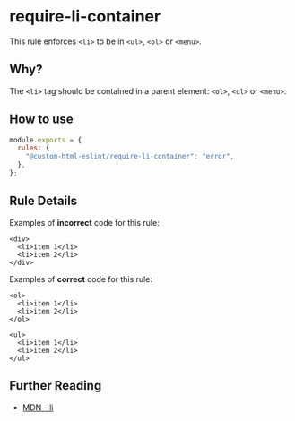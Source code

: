 # require-li-container

This rule enforces `<li>` to be in `<ul>`, `<ol>` or `<menu>`.

## Why?

The `<li>` tag should be contained in a parent element: `<ol>`, `<ul>` or `<menu>`.

## How to use

```js,.eslintrc.js
module.exports = {
  rules: {
    "@custom-html-eslint/require-li-container": "error",
  },
};
```

## Rule Details

Examples of **incorrect** code for this rule:

```html,incorrect
<div>
  <li>item 1</li>
  <li>item 2</li>
</div>
```

Examples of **correct** code for this rule:

```html,correct
<ol>
  <li>item 1</li>
  <li>item 2</li>
</ol>

<ul>
  <li>item 1</li>
  <li>item 2</li>
</ul>
```

## Further Reading

- [MDN - li](https://developer.mozilla.org/en-US/docs/Web/HTML/Element/li)
